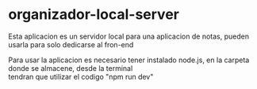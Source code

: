 ﻿# organizador-local-server
<p>Esta aplicacion es un servidor local para una aplicacion de notas, pueden usarla para solo dedicarse al fron-end<p/>
<p>Para usar la aplicacion es necesario tener instalado node.js, en la carpeta donde se almacene, desde la terminal <br>
tendran que utilizar el codigo "npm run dev"<p/>
